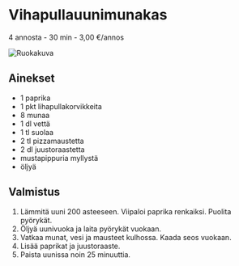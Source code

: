 # Vihapullauunimunakas
4 annosta - 30 min - 3,00 €/annos

![Ruokakuva](/.pic/vihapullauunimunakas.png)

## Ainekset
- 1 paprika
- 1 pkt lihapullakorvikkeita
- 8 munaa
- 1 dl vettä
- 1 tl suolaa
- 2 tl pizzamaustetta
- 2 dl juustoraastetta
- mustapippuria myllystä
- öljyä

## Valmistus
1. Lämmitä uuni 200 asteeseen. Viipaloi paprika renkaiksi. Puolita pyörykät.
2. Öljyä uunivuoka ja laita pyörykät vuokaan.
3. Vatkaa munat, vesi ja mausteet kulhossa. Kaada seos vuokaan.
4. Lisää paprikat ja juustoraaste.
5. Paista uunissa noin 25 minuuttia.
